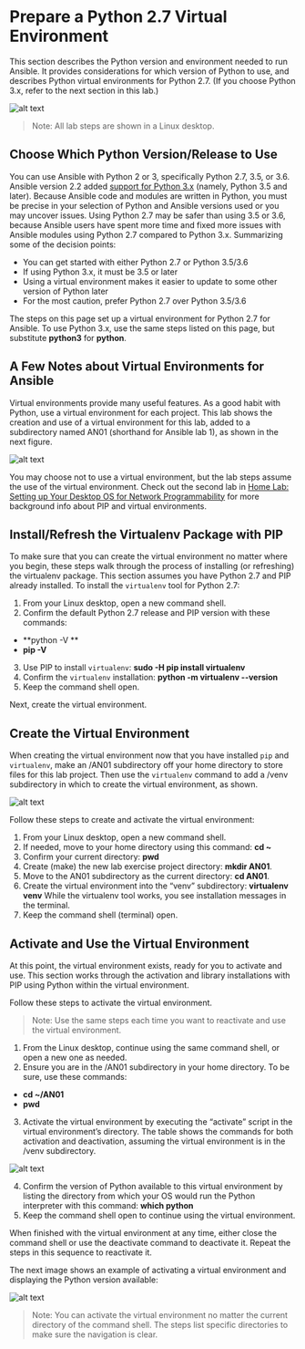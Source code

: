 # Prepare a Python 2.7 Virtual Environment

This section describes the Python version and environment needed to run Ansible. It provides considerations for which version of Python to use, and describes Python virtual environments for Python 2.7. (If you choose Python 3.x, refer to the next section in this lab.)

![alt text](/posts/files/02-ansible-05-home-lab-ansible/assets/images/desktop-5-11.png)

> Note: All lab steps are shown in a Linux desktop.

## Choose Which Python Version/Release to Use

You can use Ansible with Python 2 or 3, specifically Python 2.7, 3.5, or 3.6. Ansible version 2.2 added [support for Python 3.x](http://docs.ansible.com/ansible/latest/python_3_support.html) (namely, Python 3.5 and later). Because Ansible code and modules are written in Python, you must be precise in your selection of Python and Ansible versions used or you may uncover issues. Using Python 2.7 may be safer than using 3.5 or 3.6, because Ansible users have spent more time and fixed more issues with Ansible modules using Python 2.7 compared to Python 3.x. Summarizing some of the decision points:

-   You can get started with either Python 2.7 or Python 3.5/3.6
-   If using Python 3.x, it must be 3.5 or later
-   Using a virtual environment makes it easier to update to some other version of Python later
-   For the most caution, prefer Python 2.7 over Python 3.5/3.6

The steps on this page set up a virtual environment for Python 2.7 for Ansible. To use Python 3.x, use the same steps listed on this page, but substitute **python3** for **python**.

## A Few Notes about Virtual Environments for Ansible

Virtual environments provide many useful features. As a good habit with Python, use a virtual environment for each project. This lab shows the creation and use of a virtual environment for this lab, added to a subdirectory named AN01 (shorthand for Ansible lab 1), as shown in the next figure.

![alt text](/posts/files/02-ansible-05-home-lab-ansible/assets/images/desktop-5-12.png)

You may choose not to use a virtual environment, but the lab steps assume the use of the virtual environment. Check out the second lab in [Home Lab: Setting up Your Desktop OS for Network Programmability](https://learninglabs.cisco.com/modules/home-lab-desktop) for more background info about PIP and virtual environments.

## Install/Refresh the Virtualenv Package with PIP

To make sure that you can create the virtual environment no matter where you begin, these steps walk through the process of installing (or refreshing) the virtualenv package. This section assumes you have Python 2.7 and PIP already installed. To install the `virtualenv` tool for Python 2.7:

1.  From your Linux desktop, open a new command shell.
2.  Confirm the default Python 2.7 release and PIP version with these commands:
  -   **python -V **
  -   **pip -V**
3.  Use PIP to install `virtualenv`:
    **sudo -H pip install virtualenv**
4.  Confirm the `virtualenv` installation:
    **python -m virtualenv --version**
5.  Keep the command shell open.

Next, create the virtual environment.

## Create the Virtual Environment

When creating the virtual environment now that you have installed `pip` and `virtualenv`, make an /AN01 subdirectory off your home directory to store files for this lab project. Then use the `virtualenv` command to add a /venv subdirectory in which to create the virtual environment, as shown.

![alt text](/posts/files/02-ansible-05-home-lab-ansible/assets/images/desktop-5-13.png)

Follow these steps to create and activate the virtual environment:

1.  From your Linux desktop, open a new command shell.
2.  If needed, move to your home directory using this command:
    **cd ~**
3.  Confirm your current directory:
    **pwd**
4.  Create (make) the new lab exercise project directory:
    **mkdir AN01**.
5.  Move to the AN01 subdirectory as the current directory:
    **cd AN01**.
6.  Create the virtual environment into the “venv” subdirectory:
    **virtualenv venv**
    While the virtualenv tool works, you see installation messages in the terminal.
7.  Keep the command shell (terminal) open.

## Activate and Use the Virtual Environment

At this point, the virtual environment exists, ready for you to activate and use. This section works through the activation and library installations with PIP using Python within the virtual environment.

Follow these steps to activate the virtual environment.

> Note: Use the same steps each time you want to reactivate and use the virtual environment.

1.  From the Linux desktop, continue using the same command shell, or open a new one as needed.
2.  Ensure you are in the /AN01 subdirectory in your home directory. To be sure, use these commands:
  -   **cd ~/AN01**
  -   **pwd**
3.  Activate the virtual environment by executing the “activate” script in the virtual environment’s directory. The table shows the commands for both activation and deactivation, assuming the virtual environment is in the /venv subdirectory.

![alt text](/posts/files/02-ansible-05-home-lab-ansible/assets/images/desktop-5-table-01.png)

4.  Confirm the version of Python available to this virtual environment by listing the directory from which your OS would run the Python interpreter with this command: **which python**
5.  Keep the command shell open to continue using the virtual environment.

When finished with the virtual environment at any time, either close the command shell or use the deactivate command to deactivate it. Repeat the steps in this sequence to reactivate it.

The next image shows an example of activating a virtual environment and displaying the Python version available:

![alt text](/posts/files/02-ansible-05-home-lab-ansible/assets/images/desktop-5-14.png)

> Note: You can activate the virtual environment no matter the current directory of the command shell. The steps list specific directories to make sure the navigation is clear.

